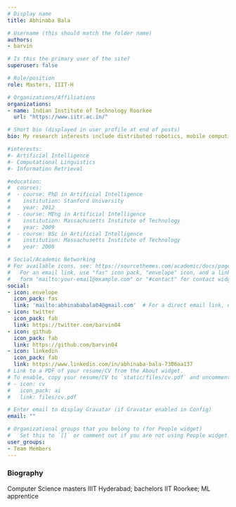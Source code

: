 ```yaml
---
# Display name
title: Abhinaba Bala

# Username (this should match the folder name)
authors:
- barvin

# Is this the primary user of the site?
superuser: false

# Role/position
role: Masters, IIIT-H

# Organizations/Affiliations
organizations:
- name: Indian Institute of Technology Roorkee
  url: "https://www.iitr.ac.in/"

# Short bio (displayed in user profile at end of posts)
bio: My research interests include distributed robotics, mobile computing and programmable matter.

#interests:
#- Artificial Intelligence
#- Computational Linguistics
#- Information Retrieval

#education:
#  courses:
#  - course: PhD in Artificial Intelligence
#    institution: Stanford University
#    year: 2012
#  - course: MEng in Artificial Intelligence
#    institution: Massachusetts Institute of Technology
#    year: 2009
#  - course: BSc in Artificial Intelligence
#    institution: Massachusetts Institute of Technology
#    year: 2008

# Social/Academic Networking
# For available icons, see: https://sourcethemes.com/academic/docs/page-builder/#icons
#   For an email link, use "fas" icon pack, "envelope" icon, and a link in the
#   form "mailto:your-email@example.com" or "#contact" for contact widget.
social:
- icon: envelope
  icon_pack: fas
  link: 'mailto:abhinababala04@gmail.com'  # For a direct email link, use "mailto:test@example.org".
- icon: twitter
  icon_pack: fab
  link: https://twitter.com/barvin04
- icon: github
  icon_pack: fab
  link: https://github.com/barvin04
- icon: linkedin
  icon_pack: fab
  link: https://www.linkedin.com/in/abhinaba-bala-7306aa137
# Link to a PDF of your resume/CV from the About widget.
# To enable, copy your resume/CV to `static/files/cv.pdf` and uncomment the lines below.
# - icon: cv
#   icon_pack: ai
#   link: files/cv.pdf

# Enter email to display Gravatar (if Gravatar enabled in Config)
email: ""

# Organizational groups that you belong to (for People widget)
#   Set this to `[]` or comment out if you are not using People widget.
user_groups:
- Team Members
---
```


### Biography

Computer Science masters IIIT Hyderabad; bachelors IIT Roorkee; ML apprentice


